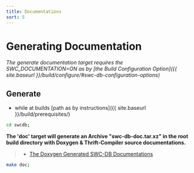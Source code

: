```yaml
---
title: Documentations
sort: 5 
---
```



# Generating Documentation

_The generate documentation target requires the SWC_DOCUMENTATION=ON as by [the Build Configuration Option]({{ site.baseurl }}/build/configure/#swc-db-configuration-options)_


## Generate
*  while at builds [path as by instructions]({{ site.baseurl }}/build/prerequisites/)

```bash
cd swcdb;
```

**The 'doc' target will generate an Archive "swc-db-doc.tar.xz" in the root build directory with Doxygen & Thrift-Compiler source documentations.**
> * [The Doxygen Generated SWC-DB Documentations](https://www.swcdb.org/doxygen/)

```bash
make doc;
```



